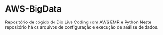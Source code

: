 # AWS-BigData
 Repositório de cógido do Dio Live Coding com AWS EMR e Python Neste repositório há os arquivos de configuração e execução de análise de dados.
